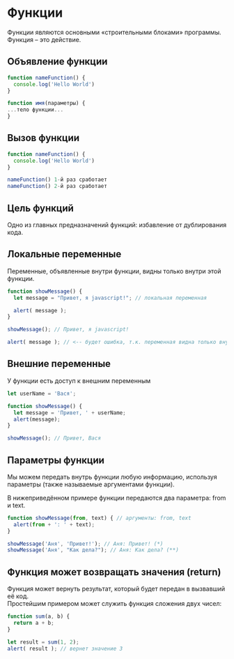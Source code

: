 # Функции

Функции являются основными «строительными блоками» программы. <br>
Функция – это действие.

## Объявление функции

```js
function nameFunction() {
  console.log('Hello World')
}

function имя(параметры) {
...тело функции...
}
```

## Вызов функции

```js
function nameFunction() {
  console.log('Hello World')
}

nameFunction() 1-й раз сработает
nameFunction() 2-й раз сработает
```

## Цель функций 

Одно из главных предназначений функций: избавление от дублирования кода.

## Локальные переменные 

Переменные, объявленные внутри функции, видны только внутри этой функции.

```js
function showMessage() {
  let message = "Привет, я javascript!"; // локальная переменная

  alert( message );
}

showMessage(); // Привет, я javascript!

alert( message ); // <-- будет ошибка, т.к. переменная видна только внутри функции
```

## Внешние переменные
У функции есть доступ к внешним переменным

```js
let userName = 'Вася';

function showMessage() {
  let message = 'Привет, ' + userName;
  alert(message);
}

showMessage(); // Привет, Вася
```

## Параметры функции

Мы можем передать внутрь функции любую информацию, 
используя параметры (также называемые аргументами функции).

В нижеприведённом примере функции передаются два параметра: from и text.

```js
function showMessage(from, text) { // аргументы: from, text
  alert(from + ': ' + text);
}

showMessage('Аня', 'Привет!'); // Аня: Привет! (*)
showMessage('Аня', "Как дела?"); // Аня: Как дела? (**)
```

## Функция может возвращать значения (return)

Функция может вернуть результат, который будет передан в вызвавший её код. <br>
Простейшим примером может служить функция сложения двух чисел:

```js
function sum(a, b) {
  return a + b;
}

let result = sum(1, 2);
alert( result ); // вернет значение 3
```